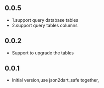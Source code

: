 ## 0.0.5

- 1.support query database tables
- 2.support query tables columns

## 0.0.2

- Support to upgrade the tables

## 0.0.1

- Initial version,use json2dart_safe together,